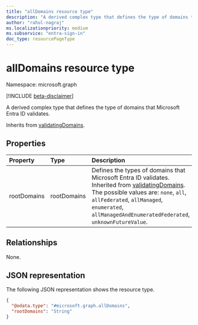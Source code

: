 ```yaml
---
title: "allDomains resource type"
description: "A derived complex type that defines the type of domains that Microsoft Entra ID validates."
author: "rahul-nagraj"
ms.localizationpriority: medium
ms.subservice: "entra-sign-in"
doc_type: resourcePageType
---
```


# allDomains resource type

Namespace: microsoft.graph

[!INCLUDE [beta-disclaimer](../../includes/beta-disclaimer.md)]

A derived complex type that defines the type of domains that Microsoft Entra ID validates.

Inherits from [validatingDomains](../resources/validatingdomains.md).

## Properties
|Property|Type|Description|
|:---|:---|:---|
|rootDomains|rootDomains|Defines the types of domains that Microsoft Entra ID validates. Inherited from [validatingDomains](../resources/validatingdomains.md). The possible values are: `none`, `all`, `allFederated`, `allManaged`, `enumerated`, `allManagedAndEnumeratedFederated`, `unknownFutureValue`.|

## Relationships
None.

## JSON representation
The following JSON representation shows the resource type.
<!-- {
  "blockType": "resource",
  "@odata.type": "microsoft.graph.allDomains"
}
-->
``` json
{
  "@odata.type": "#microsoft.graph.allDomains",
  "rootDomains": "String"
}
```
